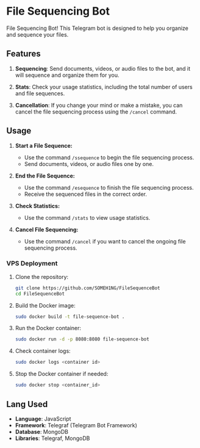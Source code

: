 # File Sequencing Bot

File Sequencing Bot! This Telegram bot is designed to help you organize and sequence your files.

## Features

1. **Sequencing**: Send documents, videos, or audio files to the bot, and it will sequence and organize them for you.

2. **Stats**: Check your usage statistics, including the total number of users and file sequences.

3. **Cancellation**: If you change your mind or make a mistake, you can cancel the file sequencing process using the `/cancel` command.

## Usage

1. **Start a File Sequence:**
   - Use the command `/ssequence` to begin the file sequencing process.
   - Send documents, videos, or audio files one by one.

2. **End the File Sequence:**
   - Use the command `/esequence` to finish the file sequencing process.
   - Receive the sequenced files in the correct order.

3. **Check Statistics:**
   - Use the command `/stats` to view usage statistics.

4. **Cancel File Sequencing:**
   - Use the command `/cancel` if you want to cancel the ongoing file sequencing process.

### VPS Deployment

1. Clone the repository:

    ```bash
    git clone https://github.com/SOMEH1NG/FileSequenceBot
    cd FileSequenceBot
    ```

2. Build the Docker image:

    ```bash
    sudo docker build -t file-sequence-bot .
    ```

3. Run the Docker container:

    ```bash
    sudo docker run -d -p 8080:8080 file-sequence-bot
    ```

4. Check container logs:

    ```bash
    sudo docker logs <container id>
    ```

5. Stop the Docker container if needed:

    ```bash
    sudo docker stop <container_id>
    ```
    
## Lang Used

- **Language**: JavaScript
- **Framework**: Telegraf (Telegram Bot Framework)
- **Database**: MongoDB
- **Libraries**: Telegraf, MongoDB


